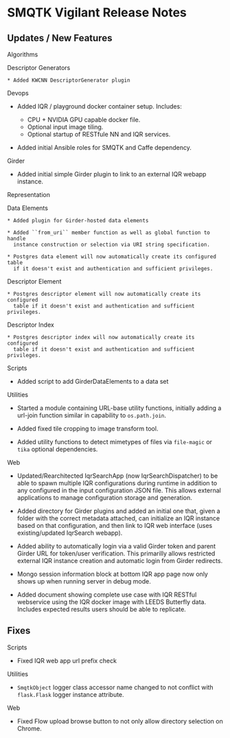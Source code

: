 SMQTK Vigilant Release Notes
============================


Updates / New Features
----------------------

Algorithms

  Descriptor Generators

    * Added KWCNN DescriptorGenerator plugin

Devops

  * Added IQR / playground docker container setup. Includes:
    - CPU + NVIDIA GPU capable docker file.
    - Optional input image tiling.
    - Optional startup of RESTfule NN and IQR services.

  * Added initial Ansible roles for SMQTK and Caffe dependency.

Girder

  * Added initial simple Girder plugin to link to an external IQR webapp
    instance.

Representation

  Data Elements

    * Added plugin for Girder-hosted data elements

    * Added ``from_uri`` member function as well as global function to handle
      instance construction or selection via URI string specification.

    * Postgres data element will now automatically create its configured table
      if it doesn't exist and authentication and sufficient privileges.

  Descriptor Element

    * Postgres descriptor element will now automatically create its configured
      table if it doesn't exist and authentication and sufficient privileges.

  Descriptor Index

    * Postgres descriptor index will now automatically create its configured
      table if it doesn't exist and authentication and sufficient privileges.

Scripts

  * Added script to add GirderDataElements to a data set

Utilities

  * Started a module containing URL-base utility functions, initially adding a
    url-join function similar in capability to ``os.path.join``.

  * Added fixed tile cropping to image transform tool.

  * Added utility functions to detect mimetypes of files via ``file-magic`` or
    ``tika`` optional dependencies.

Web

  * Updated/Rearchitected IqrSearchApp (now IqrSearchDispatcher) to be able to
    spawn multiple IQR configurations during runtime in addition to any
    configured in the input configuration JSON file.  This allows external
    applications to manage configuration storage and generation.

  * Added directory for Girder plugins and added an initial one that, given
    a folder with the correct metadata attached, can initialize an IQR
    instance based on that configuration, and then link to IQR web interface
    (uses existing/updated IqrSearch webapp).

  * Added ability to automatically login via a valid Girder token and parent
    Girder URL for token/user verification. This primarilly allows restricted
    external IQR instance creation and automatic login from Girder redirects.

  * Mongo session information block at bottom IQR app page now only shows up
    when running server in debug mode.

  * Added document showing complete use case with IQR RESTful webservice using
    the IQR docker image with LEEDS Butterfly data. Includes expected results
    users should be able to replicate.


Fixes
-----

Scripts

  * Fixed IQR web app url prefix check

Utilities

  * ``SmqtkObject`` logger class accessor name changed to not conflict with
    ``flask.Flask`` logger instance attribute.

Web

  * Fixed Flow upload browse button to not only allow directory selection
    on Chrome.
